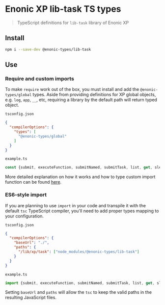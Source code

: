 # Enonic XP lib-task TS types

> TypeScript definitions for `lib-task` library of Enonic XP

## Install

```bash
npm i --save-dev @enonic-types/lib-task
```

## Use

### Require and custom imports

To make `require` work out of the box, you must install and add the `@enonic-types/global` types. Aside from providing definitions for XP
global objects, e.g. `log`, `app`, `__`, etc, requiring a library by the default path will return typed object.

`tsconfig.json`

```json
{
  "compilerOptions": {
    "types": [
      "@enonic-types/global"
    ]
  }
}
```

`example.ts`

```ts
const {submit, executeFunction, submitNamed, submitTask, list, get, sleep, progress, isRunning} = require('/lib/xp/task');
```

More detailed explanation on how it works and how to type custom import function can be
found [here](https://developer.enonic.com/docs/xp/stable/api).

### ES6-style import

If you are planning to use `import` in your code and transpile it with the default `tsc` TypeScript compiler, you'll need to add proper
types mapping to your configuration.

`tsconfig.json`

```json
{
  "compilerOptions": {
    "baseUrl": "./",
    "paths": {
      "/lib/xp/task": ["node_modules/@enonic-types/lib-task"]
    }
  }
}
```

`example.ts`

```ts
import {submit, executeFunction, submitNamed, submitTask, list, get, sleep, progress, isRunning} from '/lib/xp/task';
```

Setting `baseUrl` and `paths` will allow the `tsc` to keep the valid paths in the resulting JavaScript files.
